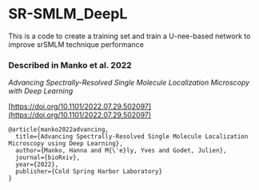 # SR-SMLM_DeepL

This is a code to create a training set and train a U-neе-based network to improve srSMLM technique performance

### Described in Manko et al. 2022

*Advancing Spectrally-Resolved Single Molecule Localization Microscopy with Deep Learning*


[https://doi.org/10.1101/2022.07.29.502097](https://doi.org/10.1101/2022.07.29.502097)

 
```
@article{manko2022advancing,
  title={Advancing Spectrally-Resolved Single Molecule Localization Microscopy using Deep Learning},
  author={Manko, Hanna and M{\'e}ly, Yves and Godet, Julien},
  journal={bioRxiv},
  year={2022},
  publisher={Cold Spring Harbor Laboratory}
}
```
